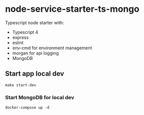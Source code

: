 # node-service-starter-ts-mongo

Typescript node starter with:

- Typescript 4
- express
- eslint
- env-cmd for environment management
- morgan for api logging
- MongoDB

## Start app local dev
```
make start-dev
```

### Start MongoDB for local dev
```
docker-compose up -d
```